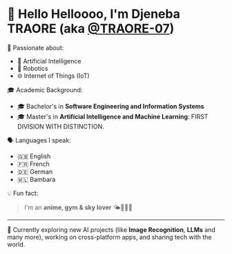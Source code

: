 # 👋 Hello Helloooo, I'm **Djeneba TRAORE** (aka [@TRAORE-07](https://github.com/TRAORE-07))

🎯 Passionate about:
- 🤖 Artificial Intelligence  
- 🤖 Robotics
- 🌐 Internet of Things (IoT)

🎓 Academic Background:
- 🎓 Bachelor's in **Software Engineering and Information Systems** 
- 🎓 Master's in **Artificial Intelligence and Machine Learning**: FIRST DIVISION WITH DISTINCTION.

🗣️ Languages I speak:
- 🇬🇧 English
- 🇫🇷 French
- 🇩🇪 German
- 🇲🇱 Bambara

💡 Fun fact:
> I'm an **anime, gym & sky lover** 🌤️🏋️‍♀️😍

---

🌱 Currently exploring new AI projects (like **Image Recognition**, **LLMs** and many more), working on cross-platform apps, and sharing tech with the world.
